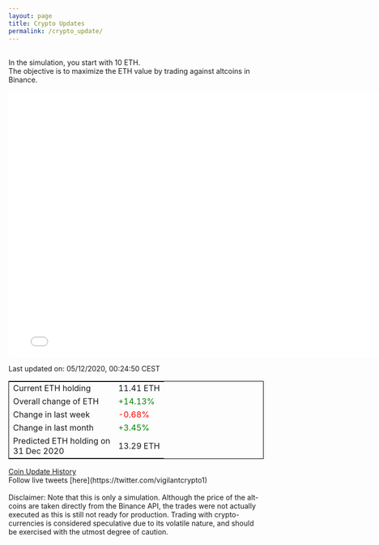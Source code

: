 ```yaml
---
layout: page
title: Crypto Updates
permalink: /crypto_update/
---
```

<br>In the simulation, you start with 10 ETH.<br>The objective is to maximize the ETH value by trading against altcoins 
in Binance.

<iframe width="775" height="525" frameborder="0" scrolling="no" src="//plotly.com/~vikramaditya91/109.embed"></iframe>

Last updated on: 05/12/2020, 00:24:50 CEST 
<table style="border:1px solid black;margin-left:auto;margin-right:auto;">
	<tbody>
	<tr>
		<td>Current ETH holding</td>
		<td>     11.41 ETH</td>
	</tr>
	<tr>
		<td>Overall change of ETH</td>
		<td><font color="green">+14.13%</font></td>
	</tr>
	<tr>
		<td>Change in last week</td>
		<td><font color="red">-0.68%</font></td>
	</tr>
	<tr>
		<td>Change in last month</td>
		<td><font color="green">+3.45%</font></td>
	</tr>
    <tr>
		<td>Predicted ETH holding on<br>31 Dec 2020</td>
		<td>     13.29 ETH</td>
	</tr>
	</tbody>
</table>
<a href="{{ site.baseurl }}/crypto_history">Coin Update History</a>
<br>
Follow live tweets [here](https://twitter.com/vigilantcrypto1)
<br>
<br>
Disclaimer:
Note that this is only a simulation. Although the price of the alt-coins are taken directly from the Binance API, the trades were not actually executed as this is still not ready for production.
Trading with crypto-currencies is considered speculative due to its volatile nature, and should be exercised with the utmost degree of caution.